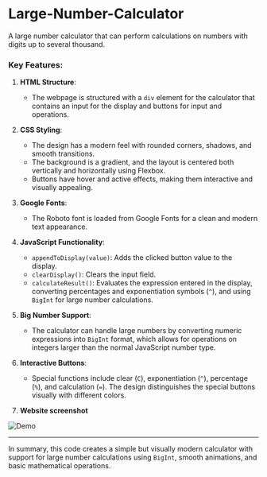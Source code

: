 # Large-Number-Calculator
A large number calculator that can perform calculations on numbers with digits up to several thousand.
### Key Features:

1. **HTML Structure**:
   - The webpage is structured with a `div` element for the calculator that contains an input for the display and buttons for input and operations.

2. **CSS Styling**:
   - The design has a modern feel with rounded corners, shadows, and smooth transitions.
   - The background is a gradient, and the layout is centered both vertically and horizontally using Flexbox.
   - Buttons have hover and active effects, making them interactive and visually appealing.

3. **Google Fonts**:
   - The Roboto font is loaded from Google Fonts for a clean and modern text appearance.

4. **JavaScript Functionality**:
   - `appendToDisplay(value)`: Adds the clicked button value to the display.
   - `clearDisplay()`: Clears the input field.
   - `calculateResult()`: Evaluates the expression entered in the display, converting percentages and exponentiation symbols (`^`), and using `BigInt` for large number calculations.

5. **Big Number Support**:
   - The calculator can handle large numbers by converting numeric expressions into `BigInt` format, which allows for operations on integers larger than the normal JavaScript number type.

6. **Interactive Buttons**:
   - Special functions include clear (`C`), exponentiation (`^`), percentage (`%`), and calculation (`=`). The design distinguishes the special buttons visually with different colors.
7. **Website screenshot**

![Demo](https://github.com/user-attachments/assets/fa3ce381-c242-4fd7-8dfb-c3684d83f3d4)

---
In summary, this code creates a simple but visually modern calculator with support for large number calculations using `BigInt`, smooth animations, and basic mathematical operations.
